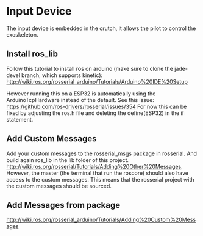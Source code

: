 # Input Device
The input device is embedded in the crutch, it allows the pilot to control the exoskeleton.

## Install ros_lib
Follow this tutorial to install ros on arduino (make sure to clone the jade-devel branch, which supports kinetic):
http://wiki.ros.org/rosserial_arduino/Tutorials/Arduino%20IDE%20Setup

However running this on a ESP32 is automatically using the ArduinoTcpHardware instead of the default. See this issue:
https://github.com/ros-drivers/rosserial/issues/354
For now this can be fixed by adjusting the ros.h file and deleting the define(ESP32) in the if statement.

## Add Custom Messages
Add your custom messages to the rosserial_msgs package in rosserial. And build again ros_lib in the lib folder of this project. http://wiki.ros.org/rosserial/Tutorials/Adding%20Other%20Messages. However, the master (the terminal that run the roscore) should also have access to the custom messages. This means that the rosserial project with the custom messages should be sourced.

## Add Messages from package
http://wiki.ros.org/rosserial_arduino/Tutorials/Adding%20Custom%20Messages
